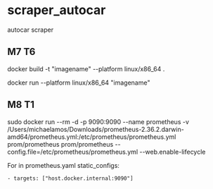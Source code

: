 # scraper_autocar
autocar scraper

## M7 T6
  docker build -t "imagename" --platform linux/x86_64 .
  
  docker run --platform linux/x86_64 "imagename"
  
## M8 T1
sudo docker run --rm -d -p 9090:9090 --name prometheus -v /Users/michaelamos/Downloads/prometheus-2.36.2.darwin-amd64/prometheus.yml:/etc/prometheus/prometheus.yml prom/prometheus prom/prometheus --config.file=/etc/prometheus/prometheus.yml --web.enable-lifecycle

  For in prometheus.yaml
  static_configs:
  
    - targets: ["host.docker.internal:9090"]
